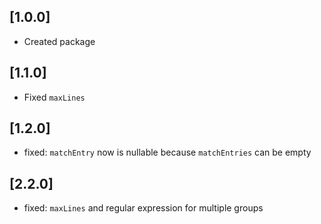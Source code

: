 ## [1.0.0]

* Created package

## [1.1.0]

* Fixed `maxLines`

## [1.2.0]

* fixed: `matchEntry` now is nullable because `matchEntries` can be empty

## [2.2.0]

* fixed: `maxLines` and regular expression for multiple groups
